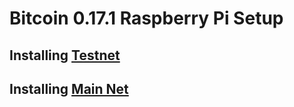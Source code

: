 #  Bitcoin 0.17.1 Raspberry Pi Setup

## Installing [Testnet](https://github.com/Olliecad1/Bitcoin_0.17.1_RaspberryPi_Setup/blob/master/Docs/Installing_Testnet.md)

## Installing [Main Net](https://github.com/Olliecad1/Bitcoin_0.17.1_RaspberryPi_Setup/blob/master/Docs/Installing_Mainnet.md)
